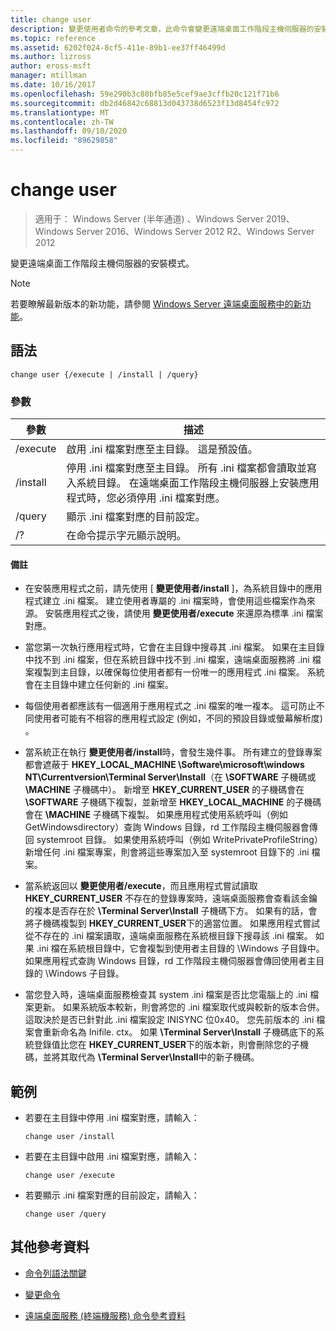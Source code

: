 ```yaml
---
title: change user
description: 變更使用者命令的參考文章，此命令會變更遠端桌面工作階段主機伺服器的安裝模式。
ms.topic: reference
ms.assetid: 6202f024-8cf5-411e-89b1-ee37ff46499d
ms.author: lizross
author: eross-msft
manager: mtillman
ms.date: 10/16/2017
ms.openlocfilehash: 59e290b3c80bfb85e5cef9ae3cffb20c121f71b6
ms.sourcegitcommit: db2d46842c68813d043738d6523f13d8454fc972
ms.translationtype: MT
ms.contentlocale: zh-TW
ms.lasthandoff: 09/10/2020
ms.locfileid: "89629858"
---
```

# <a name="change-user"></a>change user

> 適用于： Windows Server (半年通道) 、Windows Server 2019、Windows Server 2016、Windows Server 2012 R2、Windows Server 2012

變更遠端桌面工作階段主機伺服器的安裝模式。

> [!NOTE]
> 若要瞭解最新版本的新功能，請參閱 [Windows Server 遠端桌面服務中的新功能](/previous-versions/windows/it-pro/windows-server-2012-r2-and-2012/dn283323(v=ws.11))。

## <a name="syntax"></a>語法

```
change user {/execute | /install | /query}
```

### <a name="parameters"></a>參數

| 參數 | 描述 |
| --------- | ----------- |
| /execute | 啟用 .ini 檔案對應至主目錄。 這是預設值。 |
| /install | 停用 .ini 檔案對應至主目錄。 所有 .ini 檔案都會讀取並寫入系統目錄。 在遠端桌面工作階段主機伺服器上安裝應用程式時，您必須停用 .ini 檔案對應。 |
| /query | 顯示 .ini 檔案對應的目前設定。 |
| /? | 在命令提示字元顯示說明。 |

#### <a name="remarks"></a>備註

- 在安裝應用程式之前，請先使用 [ **變更使用者/install** ]，為系統目錄中的應用程式建立 .ini 檔案。 建立使用者專屬的 .ini 檔案時，會使用這些檔案作為來源。 安裝應用程式之後，請使用 **變更使用者/execute** 來還原為標準 .ini 檔案對應。

- 當您第一次執行應用程式時，它會在主目錄中搜尋其 .ini 檔案。 如果在主目錄中找不到 .ini 檔案，但在系統目錄中找不到 .ini 檔案，遠端桌面服務將 .ini 檔案複製到主目錄，以確保每位使用者都有一份唯一的應用程式 .ini 檔案。 系統會在主目錄中建立任何新的 .ini 檔案。

- 每個使用者都應該有一個適用于應用程式之 .ini 檔案的唯一複本。 這可防止不同使用者可能有不相容的應用程式設定 (例如，不同的預設目錄或螢幕解析度) 。

- 當系統正在執行 **變更使用者/install**時，會發生幾件事。 所有建立的登錄專案都會遮蔽于 **HKEY_LOCAL_MACHINE \Software\microsoft\windows NT\Currentversion\Terminal Server\Install**（在 **\SOFTWARE** 子機碼或 **\MACHINE** 子機碼中）。 新增至 **HKEY_CURRENT_USER** 的子機碼會在 **\SOFTWARE** 子機碼下複製，並新增至 **HKEY_LOCAL_MACHINE** 的子機碼會在 **\MACHINE** 子機碼下複製。 如果應用程式使用系統呼叫（例如 GetWindowsdirectory）查詢 Windows 目錄，rd 工作階段主機伺服器會傳回 systemroot 目錄。 如果使用系統呼叫（例如 WritePrivateProfileString）新增任何 .ini 檔案專案，則會將這些專案加入至 systemroot 目錄下的 .ini 檔案。

- 當系統返回以 **變更使用者/execute**，而且應用程式嘗試讀取 **HKEY_CURRENT_USER** 不存在的登錄專案時，遠端桌面服務會查看該金鑰的複本是否存在於 **\Terminal Server\Install** 子機碼下方。 如果有的話，會將子機碼複製到 **HKEY_CURRENT_USER**下的適當位置。 如果應用程式嘗試從不存在的 .ini 檔案讀取，遠端桌面服務在系統根目錄下搜尋該 .ini 檔案。 如果 .ini 檔在系統根目錄中，它會複製到使用者主目錄的 \Windows 子目錄中。 如果應用程式查詢 Windows 目錄，rd 工作階段主機伺服器會傳回使用者主目錄的 \Windows 子目錄。

- 當您登入時，遠端桌面服務檢查其 system .ini 檔案是否比您電腦上的 .ini 檔案更新。 如果系統版本較新，則會將您的 .ini 檔案取代或與較新的版本合併。 這取決於是否已針對此 .ini 檔案設定 INISYNC 位0x40。 您先前版本的 .ini 檔案會重新命名為 Inifile. ctx。 如果 **\Terminal Server\Install** 子機碼底下的系統登錄值比您在 **HKEY_CURRENT_USER**下的版本新，則會刪除您的子機碼，並將其取代為 **\Terminal Server\Install**中的新子機碼。

## <a name="examples"></a>範例

- 若要在主目錄中停用 .ini 檔案對應，請輸入：

  ```
  change user /install
  ```

- 若要在主目錄中啟用 .ini 檔案對應，請輸入：

  ```
  change user /execute
  ```

- 若要顯示 .ini 檔案對應的目前設定，請輸入：

  ```
  change user /query
  ```

## <a name="additional-references"></a>其他參考資料

- [命令列語法關鍵](command-line-syntax-key.md)

- [變更命令](change.md)

- [遠端桌面服務 (終端機服務) 命令參考資料](remote-desktop-services-terminal-services-command-reference.md)
